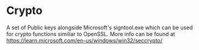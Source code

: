# Crypto

A set of Public keys alongside Microsoft's signtool.exe which can be used for crypto functions similiar to OpenSSL. More info can be found at https://learn.microsoft.com/en-us/windows/win32/seccrypto/